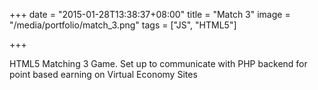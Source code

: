 +++
date = "2015-01-28T13:38:37+08:00"
title = "Match 3"
image = "/media/portfolio/match_3.png"
tags = ["JS", "HTML5"]

+++

HTML5 Matching 3 Game. Set up to communicate with PHP backend for point based earning on Virtual Economy Sites